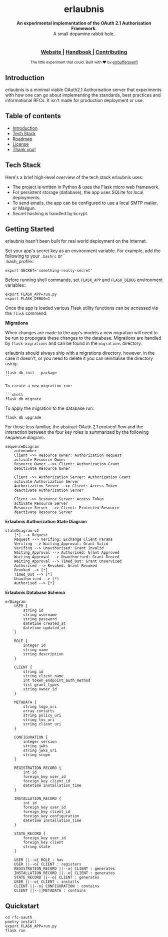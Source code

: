 <h1 align="center">erlaubnis</h1>  

<div align="center">  

</div>  
<div align="center">  
<strong>An experimental implementation of the OAuth 2.1 Authorisation Framework.</strong>  
</div>  
<div align="center">  
A small dopamine rabbit hole.  
</div>  

<br />  

<div align="center">  
<!-- Stability -->  
<!-- NPM version -->  
<!-- Build Status -->  
<!-- Test Coverage -->  
<!-- Downloads -->  
<!-- Standard -->  
</div>  

<div align="center">  
<h3>  
<a href="https://example.com">  
Website  
</a>  
<span> | </span>  
<a href="https://github.com/erlaubnis/erlaubnis-handbook">  
Handbook  
</a>  
<span> | </span>  
<a href="https://github.com/choojs/choo/blob/master/.github/CONTRIBUTING.md">  
Contributing  
</a>  
</h3>  
</div>  

<div align="center">  
<sub>The little experiment that could. Built with ❤︎ by  
<a href="https://twitter.com/errbufferoverfl">errbufferoverfl</a>  
</div>  

## Introduction

erlaubnis is a minimal viable OAuth2.1 Authorisation server that experiments with how one can go about implementing the standards, best practices and informational RFCs. It isn't made for production deployment or use.

## Table of contents

- [Introduction](#introduction)
- [Tech Stack](#tech-stack)
- [Roadmap](#roadmap)
- [License](#license)
- [Thank you!](#thank-you)

## Tech Stack

Here's a brief high-level overview of the tech stack erlaubnis uses:

- The project is written in Python & uses the Flask micro web framework.
- For persistent storage (database), the app uses SQLite for local deployments.
- To send emails, the app can be configured to use a local SMTP mailer, or Mailgun.
- Secret hashing is handled by bcrypt.

## Getting Started

<!-- GETTING STARTED -->  

erlaubnis hasn't been built for real world deployment on the Internet.

Set your app's secret key as an environment variable. For example, add the following to your `.bashrc` or `  
.bash_profile::

```shell  
export SECRET='something-really-secret'  
```  

Before running shell commands, set ``FLASK_APP`` and ``FLASK_DEBUG`` environment variables::

```shell  
export FLASK_APP=run.py  
export FLASK_DEBUG=1  
```  

Once the app is loaded various Flask utility functions can be accessed via the `flask` commend:

**Migrations**

When changes are made to the app's models a new migration will need to be run to propogate these changes to the database. Migrations are handled by `flask-migrations` and can be found in the `migrations` directory.

erlaubnis should always ship with a migrations directory, however, in the case it doesn't, or you need to delete it you can reinitialise the directory using:

```shell  
flask db init --package  
``  
  
To create a new migration run:  
  
```shell  
flask db migrate  
```  

To apply the migration to the database run:

```shell  
flask db upgrade  
```  

For those less familiar, the abstract OAuth 2.1 protocol flow and the interaction between the four key roles is summarized by the following sequence diagram.

```mermaid
sequenceDiagram
    autonumber
    Client ->> Resource Owner: Authorization Request
    activate Resource Owner
    Resource Owner -->> Client: Authorization Grant
    deactivate Resource Owner
    
    Client ->> Authorization Server: Authorization Grant
    activate Authorization Server
    Authorization Server -->> Client: Access Token
    deactivate Authorization Server
    
    Client ->> Resource Server: Access Token
    activate Resource Server
    Resource Server -->> Client: Protected Resource
    deactivate Resource Server
```

**Erlaubnis Authorization State Diagram**

```mermaid
stateDiagram-v2
	[*] --> Request
	Request --> Verifing: Exchange Client Params
	Verifing --> Waiting_Approval: Grant Valid
	Verifing --> Unauthorised: Grant Invalid
	Waiting_Approval --> Authorised: Grant Approved
	Waiting_Approval --> Unauthorised: Grant Denied
	Waiting_Approval --> Timed_Out: Grant Unserviced
	Authorised --> Revoked: Grant Revoked
	Revoked --> [*]
	Timed_Out --> [*]
	Unauthorised --> [*]
	Authorised --> [*]
```

**Erlaubnis Database Schema**

```mermaid
erDiagram
    USER {
        string id
        string username
        string password
        datetime created_at 
        datetime updated_at
    }
    
    ROLE {
        integer id
        string name
        string description
    }
    
    CLIENT {
        string id
        string client_name
        int token_endpoint_auth_method
        list grant_types
        string owner_id
    }
    
    METADATA {
        string logo_uri
        array contacts
        string policy_uri
        string tos_uri
        string client_uri
    }
    
    CONFIGURATION {
        integer version
        string jwks
        string jwks_uri
        string scope
    }
    
    REGISTRATION_RECORD {
        int id
        foreign_key user_id
        foreign_key client_id
        datetime installation_time
    }
    
    INSTALLATION_RECORD {
        int id
        foreign_key user_id
        foreign_key client_id
        foreign_key configuration
        datetime installation_time
    }
    
    STATE_RECORD {
        foreign_key user_id
        foreign_key client
        string state
    }
    
    USER ||--o{ ROLE : has
    USER ||--o{ CLIENT : registers
    REGISTRATION_RECORD ||--o{ CLIENT : generates
    INSTALLATION_RECORD ||--o{ CLIENT : generates
    STATE_RECORD ||--o{ CLIENT : generates
    USER ||--o{ CLIENT : installs
    CLIENT ||--o{ CONFIGURATION : contains
    CLIENT ||--||METADATA : contains
```

## Quickstart

```shell
cd rfc-oauth
poetry install
export FLASK_APP=run.py
flask run
```